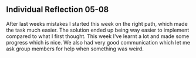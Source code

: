 ## Individual Reflection 05-08

After last weeks mistakes I started this week on the right path, which made the task much easier. The solution ended up being way easier to implement compared to what I first thought. This week I've learnt a lot and made some progress which is nice. We also had very good communication which let me ask group members for help when something was weird.